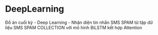 # DeepLearning
Đồ án cuối kỳ - Deep Learning - Nhận diện tin nhắn SMS SPAM từ tập dữ liệu SMS SPAM COLLECTION với mô hình BiLSTM kết hợp Attention 
